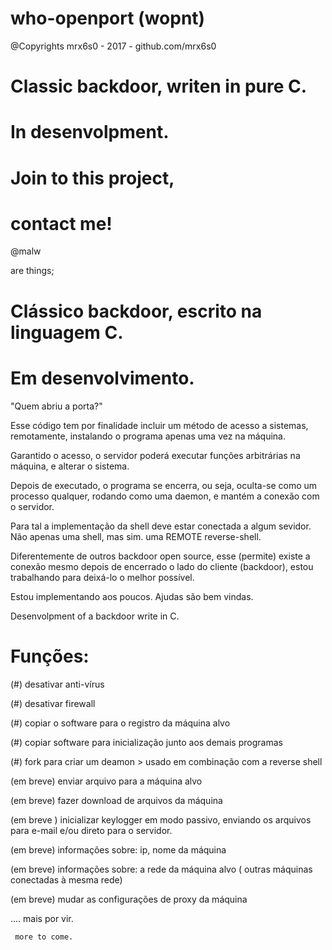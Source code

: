 # who-openport (wopnt)  

@Copyrights
 mrx6s0 - 2017 - github.com/mrx6s0

 # Classic backdoor, writen in pure C. 
 # In desenvolpment. 
 
 # Join to this project,
 # contact me!
 
 @malw
 
are things;

 # Clássico backdoor, escrito na linguagem C.
 # Em desenvolvimento.

"Quem abriu a porta?" 

Esse código tem por finalidade incluir um método de acesso a sistemas, remotamente, instalando o programa apenas uma vez na 
máquina. 

Garantido o acesso, o servidor poderá executar funções arbitrárias na máquina, e alterar o sistema. 

Depois de executado, o programa se encerra, ou seja, oculta-se como um processo qualquer, rodando como uma daemon, e mantém a conexão com o servidor. 

Para tal a implementação da shell deve estar conectada a algum sevidor. Não apenas uma shell, mas sim. uma REMOTE reverse-shell.

Diferentemente de outros backdoor open source, esse (permite) existe a conexão mesmo depois de encerrado o lado do cliente (backdoor), estou trabalhando para deixá-lo o melhor possível.

Estou implementando aos poucos. Ajudas são bem vindas.

Desenvolpment of a backdoor write in C. 

# Funções: 

(#) desativar anti-vírus 

(#) desativar firewall 

(#) copiar o software para o registro da máquina alvo 

(#) copiar software para inicialização junto aos demais programas 

(#) fork para criar um deamon > usado em combinação com a reverse shell 


(em breve) enviar arquivo para a máquina alvo

(em breve) fazer download de arquivos da máquina

(em breve ) inicializar keylogger em modo passivo, enviando os arquivos para e-mail e/ou direto para o servidor. 

(em breve) informações sobre: ip, nome da máquina

(em breve) informações sobre: a rede da máquina alvo ( outras máquinas conectadas à mesma rede)

(em breve) mudar as configurações de proxy da máquina 


.... mais por vir. 

     more to come. 
